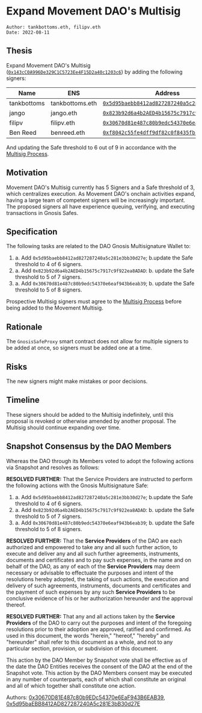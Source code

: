 # Expand Movement DAO's Multisig

```
Author: tankbottoms.eth, filipv.eth
Date: 2022-08-11
```

## Thesis

Expand Movement DAO's Multisig ([`0x143cC0A996De329C1C5723Ee4F15D2a40c1203c6`](https://etherscan.io/address/0x143cC0A996De329C1C5723Ee4F15D2a40c1203c6)) by adding the following signers:

| Name        | ENS             | Address                                                                                                                 |
| ----------- | --------------- | ----------------------------------------------------------------------------------------------------------------------- |
| tankbottoms | tankbottoms.eth | [`0x5d95baebb8412ad827287240a5c281e3bb30d27e`](https://etherscan.io/address/0x5d95baebb8412ad827287240a5c281e3bb30d27e) |
| jango       | jango.eth       | [`0x823b92d6a4b2AED4b15675c7917c9f922ea8ADAD`](https://etherscan.io/address/0x823b92d6a4b2aed4b15675c7917c9f922ea8adad) |
| filipv      | filipv.eth      | [`0x30670d81e487c80b9edc54370e6eaf943b6eab39`](https://etherscan.io/address/0x30670d81e487c80b9edc54370e6eaf943b6eab39) |
| Ben Reed    | benreed.eth     | [`0xf8042c55fe4dff9df82c0f8435fbcdc32fe60a69`](https://etherscan.io/address/0xf8042c55fe4dff9df82c0f8435fbcdc32fe60a69) |

And updating the Safe threshold to 6 out of 9 in accordance with the [Multisig Process](https://gov.move.xyz/dao/governance/Multisig).

## Motivation

Movement DAO's Multisig currently has 5 Signers and a Safe threshold of 3, which centralizes execution. As Movement DAO's onchain activities expand, having a large team of competent signers will be increasingly important. The proposed signers all have experience queuing, verifying, and executing transactions in Gnosis Safes.

## Specification

The following tasks are related to the DAO Gnosis Multisignature Wallet to:

1. a. Add `0x5d95baebb8412ad827287240a5c281e3bb30d27e`;
   b.update the Safe threshold to 4 of 6 signers.
2. a. Add `0x823b92d6a4b2AED4b15675c7917c9f922ea8ADAD`:
   b. update the Safe threshold to 5 of 7 signers.
3. a. Add `0x30670d81e487c80b9edc54370e6eaf943b6eab39`;
   b. update the Safe threshold to 5 of 8 signers.

<!-- 4. Add `` as a signer and update the Safe threshold to 6 of 9 signers. -->

Prospective Multisig signers must agree to the [Multisig Process](https://gov.move.xyz/dao/governance/Multisig) before being added to the Movement Multisig.

## Rationale

The `GnosisSafeProxy` smart contract does not allow for multiple signers to be added at once, so signers must be added one at a time.

## Risks

The new signers might make mistakes or poor decisions.

## Timeline

These signers should be added to the Multisig indefinitely, until this proposal is revoked or otherwise amended by another proposal. The Multisig should continue expanding over time.

## Snapshot Consensus by the DAO Members

Whereas the DAO through its Members voted to adopt the following actions via Snapshot and resolves as follows:

**RESOLVED FURTHER:** That the Service Providers are instructed to perform the following actions with the Gnosis Multisignature Safe:

1. a. Add `0x5d95baebb8412ad827287240a5c281e3bb30d27e`;
   b.update the Safe threshold to 4 of 6 signers.
2. a. Add `0x823b92d6a4b2AED4b15675c7917c9f922ea8ADAD`:
   b. update the Safe threshold to 5 of 7 signers.
3. a. Add `0x30670d81e487c80b9edc54370e6eaf943b6eab39`;
   b. update the Safe threshold to 5 of 8 signers.

**RESOLVED FURTHER:** That the **Service Providers** of the DAO are each authorized and empowered to take any and all such further action, to execute and deliver any and all such further agreements, instruments, documents and certificates and to pay such expenses, in the name and on behalf of the DAO, as any of each of the **Service Providers** may deem necessary or advisable to effectuate the purposes and intent of the resolutions hereby adopted, the taking of such actions, the execution and delivery of such agreements, instruments, documents and certificates and the payment of such expenses by any such **Service Providers** to be conclusive evidence of his or her authorization hereunder and the approval thereof.

**RESOLVED FURTHER:** That any and all actions taken by the **Service Providers** of the DAO to carry out the purposes and intent of the foregoing resolutions prior to their adoption are approved, ratified and confirmed. As used in this document, the words "herein," "hereof," "hereby" and "hereunder" shall refer to this document as a whole, and not to any particular section, provision, or subdivision of this document.

This action by the DAO Member by Snapshot vote shall be effective as of the date the DAO Entities receives the consent of the DAO at the end of the Snapshot vote. This action by the DAO Members consent may be executed in any number of counterparts, each of which shall constitute an original and all of which together shall constitute one action.

Authors: [0x30670D81E487c80b9EDc54370e6EaF943B6EAB39](https://etherscan.io/address/0x30670d81e487c80b9edc54370e6eaf943b6eab39), [0x5d95baEBB8412AD827287240A5c281E3bB30d27E](https://etherscan.io/address/0x5d95baEBB8412AD827287240A5c281E3bB30d27E)
